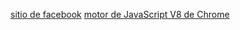 [sitio de facebook](www.facebook.com)
[motor de JavaScript V8 de Chrome](https://developers.google.com/v8/)